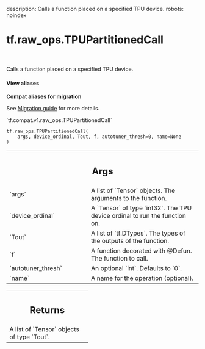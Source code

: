 description: Calls a function placed on a specified TPU device.
robots: noindex

# tf.raw_ops.TPUPartitionedCall

<!-- Insert buttons and diff -->

<table class="tfo-notebook-buttons tfo-api nocontent" align="left">

</table>



Calls a function placed on a specified TPU device.

<section class="expandable">
  <h4 class="showalways">View aliases</h4>
  <p>
<b>Compat aliases for migration</b>
<p>See
<a href="https://www.tensorflow.org/guide/migrate">Migration guide</a> for
more details.</p>
<p>`tf.compat.v1.raw_ops.TPUPartitionedCall`</p>
</p>
</section>

<pre class="devsite-click-to-copy prettyprint lang-py tfo-signature-link">
<code>tf.raw_ops.TPUPartitionedCall(
    args, device_ordinal, Tout, f, autotuner_thresh=0, name=None
)
</code></pre>



<!-- Placeholder for "Used in" -->


<!-- Tabular view -->
 <table class="responsive fixed orange">
<colgroup><col width="214px"><col></colgroup>
<tr><th colspan="2"><h2 class="add-link">Args</h2></th></tr>

<tr>
<td>
`args`
</td>
<td>
A list of `Tensor` objects. The arguments to the function.
</td>
</tr><tr>
<td>
`device_ordinal`
</td>
<td>
A `Tensor` of type `int32`.
The TPU device ordinal to run the function on.
</td>
</tr><tr>
<td>
`Tout`
</td>
<td>
A list of `tf.DTypes`. The types of the outputs of the function.
</td>
</tr><tr>
<td>
`f`
</td>
<td>
A function decorated with @Defun. The function to call.
</td>
</tr><tr>
<td>
`autotuner_thresh`
</td>
<td>
An optional `int`. Defaults to `0`.
</td>
</tr><tr>
<td>
`name`
</td>
<td>
A name for the operation (optional).
</td>
</tr>
</table>



<!-- Tabular view -->
 <table class="responsive fixed orange">
<colgroup><col width="214px"><col></colgroup>
<tr><th colspan="2"><h2 class="add-link">Returns</h2></th></tr>
<tr class="alt">
<td colspan="2">
A list of `Tensor` objects of type `Tout`.
</td>
</tr>

</table>


